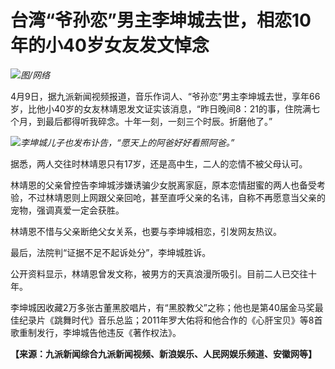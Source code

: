 # 台湾“爷孙恋”男主李坤城去世，相恋10年的小40岁女友发文悼念

![](https://inews.gtimg.com/om_bt/OLDmTOnRGLZxlGwXcvb4a3S-_65shiGMa_ZKJgLiXhFhMAA/1000)_图/网络_

4月9日，据九派新闻视频报道，音乐作词人、“爷孙恋”男主李坤城去世，享年66岁，比他小40岁的女友林靖恩发文证实该消息，“昨日晚间8：21的事，住院满七个月，到最后都得听我碎念。十年一刻，一刻三个时辰。折磨他了。”

![](https://inews.gtimg.com/om_bt/O6LvS5Vc_-iNDRCxviP7AiAvyTaUd2x-whyZC_FctMn2IAA/1000)_李坤城儿子也发布讣告，“愿天上的阿爸好好看照阿爸。”_

据悉，两人交往时林靖恩只有17岁，还是高中生，二人的恋情不被父母认可。

林靖恩的父亲曾控告李坤城涉嫌诱骗少女脱离家庭，原本恋情甜蜜的两人也备受考验，不过林靖恩则上网跟父亲回呛，甚至直呼父亲的名讳，自称不再愿意当父亲的宠物，强调真爱一定会获胜。

林靖恩不惜与父亲断绝父女关系，也要与李坤城相恋，引发网友热议。

最后，法院判“证据不足不起诉处分”，李坤城胜诉。

公开资料显示，林靖恩曾发文称，被男方的天真浪漫所吸引。目前二人已交往十年。

李坤城因收藏2万多张古董黑胶唱片，有“黑胶教父”之称；他也是第40届金马奖最佳纪录片《跳舞时代》音乐总监；2011年罗大佑将和他合作的《心肝宝贝》等8首歌重制发行，李坤城告他违反《著作权法》。

**【来源：九派新闻综合九派新闻视频、新浪娱乐、人民网娱乐频道、安徽网等】**

